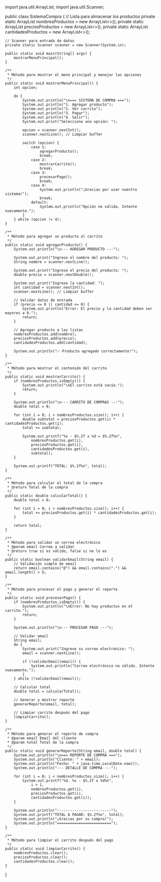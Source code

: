 import java.util.ArrayList;
import java.util.Scanner;

public class SistemaCompra {
    // Lista para almacenar los productos
    private static ArrayList<String> nombresProductos = new ArrayList<>();
    private static ArrayList<Double> preciosProductos = new ArrayList<>();
    private static ArrayList<Integer> cantidadesProductos = new ArrayList<>();
    
    // Scanner para entrada de datos
    private static Scanner scanner = new Scanner(System.in);
    
    public static void main(String[] args) {
        mostrarMenuPrincipal();
    }
    
    /**
     * Método para mostrar el menú principal y manejar las opciones
     */
    public static void mostrarMenuPrincipal() {
        int opcion;
        
        do {
            System.out.println("\n=== SISTEMA DE COMPRA ===");
            System.out.println("1. Agregar producto");
            System.out.println("2. Ver carrito");
            System.out.println("3. Pagar");
            System.out.println("4. Salir");
            System.out.print("Seleccione una opción: ");
            
            opcion = scanner.nextInt();
            scanner.nextLine(); // Limpiar buffer
            
            switch (opcion) {
                case 1:
                    agregarProducto();
                    break;
                case 2:
                    mostrarCarrito();
                    break;
                case 3:
                    procesarPago();
                    break;
                case 4:
                    System.out.println("¡Gracias por usar nuestro sistema!");
                    break;
                default:
                    System.out.println("Opción no válida. Intente nuevamente.");
            }
        } while (opcion != 4);
    }
    
    /**
     * Método para agregar un producto al carrito
     */
    public static void agregarProducto() {
        System.out.println("\n--- AGREGAR PRODUCTO ---");
        
        System.out.print("Ingrese el nombre del producto: ");
        String nombre = scanner.nextLine();
        
        System.out.print("Ingrese el precio del producto: ");
        double precio = scanner.nextDouble();
        
        System.out.print("Ingrese la cantidad: ");
        int cantidad = scanner.nextInt();
        scanner.nextLine(); // Limpiar buffer
        
        // Validar datos de entrada
        if (precio <= 0 || cantidad <= 0) {
            System.out.println("Error: El precio y la cantidad deben ser mayores a 0.");
            return;
        }
        
        // Agregar producto a las listas
        nombresProductos.add(nombre);
        preciosProductos.add(precio);
        cantidadesProductos.add(cantidad);
        
        System.out.println("✅ Producto agregado correctamente!");
    }
    
    /**
     * Método para mostrar el contenido del carrito
     */
    public static void mostrarCarrito() {
        if (nombresProductos.isEmpty()) {
            System.out.println("\nEl carrito está vacío.");
            return;
        }
        
        System.out.println("\n--- CARRITO DE COMPRAS ---");
        double total = 0;
        
        for (int i = 0; i < nombresProductos.size(); i++) {
            double subtotal = preciosProductos.get(i) * cantidadesProductos.get(i);
            total += subtotal;
            
            System.out.printf("%s - $%.2f x %d = $%.2f%n",
                nombresProductos.get(i),
                preciosProductos.get(i),
                cantidadesProductos.get(i),
                subtotal);
        }
        
        System.out.printf("TOTAL: $%.2f%n", total);
    }
    
    /**
     * Método para calcular el total de la compra
     * @return Total de la compra
     */
    public static double calcularTotal() {
        double total = 0;
        
        for (int i = 0; i < nombresProductos.size(); i++) {
            total += preciosProductos.get(i) * cantidadesProductos.get(i);
        }
        
        return total;
    }
    
    /**
     * Método para validar un correo electrónico
     * @param email Correo a validar
     * @return true si es válido, false si no lo es
     */
    public static boolean validarEmail(String email) {
        // Validación simple de email
        return email.contains("@") && email.contains(".") && email.length() > 5;
    }
    
    /**
     * Método para procesar el pago y generar el reporte
     */
    public static void procesarPago() {
        if (nombresProductos.isEmpty()) {
            System.out.println("\nError: No hay productos en el carrito.");
            return;
        }
        
        System.out.println("\n--- PROCESAR PAGO ---");
        
        // Validar email
        String email;
        do {
            System.out.print("Ingrese su correo electrónico: ");
            email = scanner.nextLine();
            
            if (!validarEmail(email)) {
                System.out.println("Correo electrónico no válido. Intente nuevamente.");
            }
        } while (!validarEmail(email));
        
        // Calcular total
        double total = calcularTotal();
        
        // Generar y mostrar reporte
        generarReporte(email, total);
        
        // Limpiar carrito después del pago
        limpiarCarrito();
    }
    
    /**
     * Método para generar el reporte de compra
     * @param email Email del cliente
     * @param total Total de la compra
     */
    public static void generarReporte(String email, double total) {
        System.out.println("\n=== REPORTE DE COMPRA ===");
        System.out.println("Cliente: " + email);
        System.out.println("Fecha: " + java.time.LocalDate.now());
        System.out.println("--- DETALLE DE COMPRA ---");
        
        for (int i = 0; i < nombresProductos.size(); i++) {
            System.out.printf("%d. %s - $%.2f x %d%n",
                i + 1,
                nombresProductos.get(i),
                preciosProductos.get(i),
                cantidadesProductos.get(i));
        }
        
        System.out.println("-------------------------");
        System.out.printf("TOTAL A PAGAR: $%.2f%n", total);
        System.out.println("¡Gracias por su compra!");
        System.out.println("=========================");
    }
    
    /**
     * Método para limpiar el carrito después del pago
     */
    public static void limpiarCarrito() {
        nombresProductos.clear();
        preciosProductos.clear();
        cantidadesProductos.clear();
    }
}
